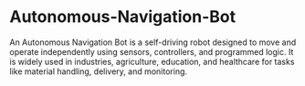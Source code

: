 # Autonomous-Navigation-Bot
An Autonomous Navigation Bot is a self-driving robot designed to move and operate independently using sensors, controllers, and programmed logic. It is widely used in industries, agriculture, education, and healthcare for tasks like material handling, delivery, and monitoring.
